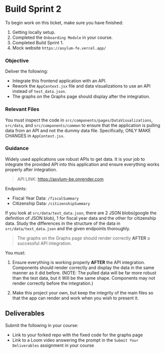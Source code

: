 # Build Sprint 2

To begin work on this ticket, make sure you have finished:

1. Getting locally setup.
2. Completed the `Onboarding Module` in your course.
3. Completed Build Sprint 1.
4. Mock website `https://asylum-fe.vercel.app/`

### Objective

Deliver the following:

- Integrate this frontend application with an API.
- Rework the `AppContext.jsx` file and data visualizations to use an API instead of `test_data.json`.
- The graphs on the Graphs page should display after the integration.

### Relevant Files

You must inspect the code in `src/components/pages/DataVisualizations`, `src/data`, and `src/components/common` to ensure that the application is pulling data from an API and not the dummy data file. Specifically, ONLY MAKE CHANGES in `AppContext.jsx`.

### Guidance

Widely used applications use robust APIs to get data. It is your job to integrate the provided API into this application and ensure everything works properly after integration.

> API LINK: https://asylum-be.onrender.com

Endpoints:

- Fiscal Year Data: `/fiscalSummary`
- Citizenship Data: `/citizenshipSummary`

If you look at `src/data/text_data.json`, there are 2 JSON blobs(google the definition of JSON blob), 1 for fiscal year data and the other for citizenship data. Study the differences in the structure of the data in `src/data/text_data.json` and the given endpoints thoroughly.

> The graphs on the Graphs page should render correctly **AFTER** a successful API integration.

You must:

1. Ensure everything is working properly **AFTER** the API integration. Components should render correctly and display the data in the same manner as it did before. (NOTE: The pulled data will be far more robust than the test data, but it Will be the same shape. Components may not render correctly before the integration.)

2. Make this project your own, but keep the integrity of the main files so that the app can render and work when you wish to present it.

## Deliverables

Submit the following in your course:

- Link to your forked repo with the fixed code for the graphs page
- Link to a Loom video answering the prompt in the `Submit Your Deliverables` assignment in your course
